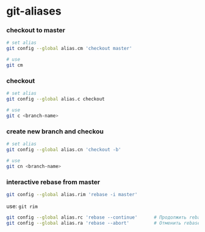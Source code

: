 # git-aliases

### checkout to master
```bash
# set alias
git config --global alias.cm 'checkout master'

# use
git cm
```

### checkout
```bash
# set alias
git config --global alias.c checkout

# use
git c <branch-name>
```

### create new branch and checkou
```bash
# set alias
git config --global alias.cn 'checkout -b'

# use
git cn <branch-name>
```

### interactive rebase from master
```bash
git config --global alias.rim 'rebase -i master'
```
use: `git rim`

```bash
git config --global alias.rc 'rebase --continue'      # Продолжить rebase
git config --global alias.ra 'rebase --abort'         # Отменить rebase
```
